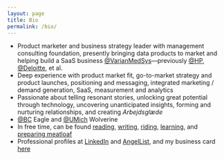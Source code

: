 ```yaml
---
layout: page
title: Bio
permalink: /bio/
---
```

- Product marketer and business strategy leader with management consulting foundation, presently bringing data products to market and helping build a SaaS business [@VarianMedSys](https://x.com/VarianMedSys)—previously [@HP](https://x.com/HP), [@Deloitte](https://x.com/Deloitte), et al.
- Deep experience with product market fit, go-to-market strategy and product launches, positioning and messaging, integrated marketing / demand generation, SaaS, measurement and analytics
- Passionate about telling resonant stories, unlocking great potential through technology, uncovering unanticipated insights, forming and nurturing relationships, and creating *Arbejdsglæde*
- [@BC](https://x.com/bostoncollege) Eagle and [@UMich](https://x.com/UMich) Wolverine
- In free time, can be found [reading](/books/), [writing](/posts/), [riding](/cycling/), [learning](/learning/), and [preparing meatloaf](/recipes/meatloaf/)
- Professional profiles at <a href="https://linkedin.com/in/berensp" target="_blank">LinkedIn</a> and <a href="https://wellfound.com/u/berensp" target="_blank">AngelList</a>, and my business card [here](/assets/downloads/pmb_contact.vcf)